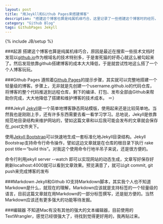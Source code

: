```yaml
---
layout: post
title: "用Jeykll和Github Pages来搭建博客"
description: "搭建这个博客也算是纯属机缘巧合，这里记录了一些搭建这个博客时的经历，和一些总结出来的小玩意"
category: "Github Blog"
tags: GithubPages Jekyll
---
```

{% include JB/setup %}

###起源
搭建这个博客也算是纯属机缘巧合，原因是最近在搜索一些技术文档时发现以<a href="https://pages.github.com/">github.io</a>作为根域名的技术特别多，于是害死猫的好奇心就这么被勾起来了。然后发现依靠github搭建博客的成本大大降低，于是就尝试性地这么搭了一个个人博客玩玩。

###Github Pages
遵照着<a href="https://pages.github.com/">Github Pages</a>的提示步骤，其实就可以完整地搭建一个轻量级的博客。步骤上，无非就是先创建一个username.github.io的代码仓库，将博客的整个代码推送到远程仓库，剩下的编译、打包、发布全部由Github来帮助你完成，大大地降低了搭建和维护博客的技术成本。 ＝）

###Jekyll
<a href="http://jekyllcn.com/">Jekyll</a>是一个简单地博客静态网站模版，使用起来还是比较简单地。当然我也是刚刚上手，还有许多东西需要去看一看学习学习。总地说，Jekyll是依靠规范地目录结构来维护网站的，譬如这篇文章和以后我可能会发布的文章就会保存在_post文件夹下。   

使用<a href="http://jekyllbootstrap.com/">Jekyll Bootstrap</a>可以快速地生成一套标准化地Jekyll目录结构。Jekyll Bootstrap支持命令行命令操作，譬如这边文章就是在仓库的根目录下执行 rake post title＝“build this”。对我这个使用命令行地半吊子来说，还是很方便的。    

命令行利用jekyll server --watch 即可以实现网站的动态生成，文章写好保存好刷新localhost:4000就可以看到文章效果。预览满意了，就可以git commit, git push来完成博客的发布

###Markdown
Jekyll和Github IO支持Markdown脚本，其实我个人也不知道Markdown是什么，就现在的理解，Markdown应该就是支持标签的一个轻量级的语言，目前这篇文章就在用Markdown的一部分标签撰写，还是挺方便的。当然Markdown应该还有更多强大的功能等待发掘。

###编辑器
不知道Mac有没有其他的强大的文本编辑器，目前使用的TextWrangler，感觉已经很强大了，待找到觉得更好用的，我再贴过来。

